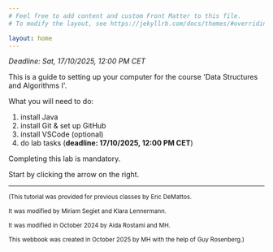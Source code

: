 ```yaml
---
# Feel free to add content and custom Front Matter to this file.
# To modify the layout, see https://jekyllrb.com/docs/themes/#overriding-theme-defaults

layout: home
---
```


*Deadline: Sat, 17/10/2025, 12:00 PM CET*

This is a guide to setting up your computer for the course 'Data Structures and Algorithms I'.

What you will need to do:

1. install Java
2. install Git & set up GitHub
3. install VSCode (optional)
4. do lab tasks (**deadline: 17/10/2025, 12:00 PM CET**)

Completing this lab is mandatory.

Start by clicking the arrow on the right.

---

<small>(This tutorial was provided for previous classes by Eric DeMattos.</small>

<small>It was modified by Miriam Segiet and Klara Lennermann.</small>

<small>It was modified in October 2024 by Aida Rostami and MH.</small>

<small>This webbook was created in October 2025 by MH with the help of Guy Rosenberg.)</small>